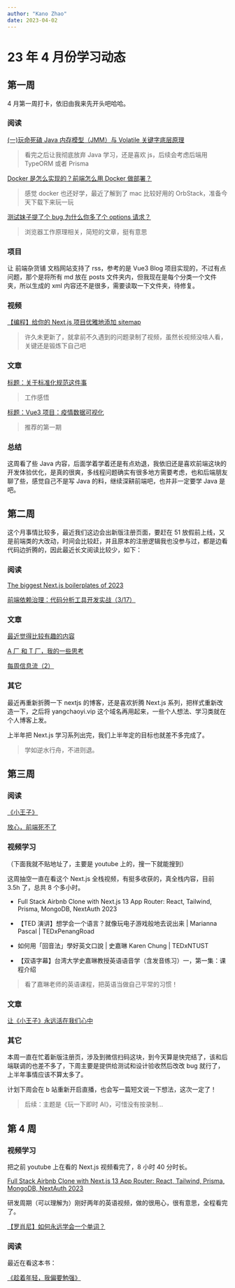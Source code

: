 ```yaml
---
author: "Kano Zhao"
date: 2023-04-02
---
```


# 23 年 4 月份学习动态

## 第一周

4 月第一周打卡，依旧由我来先开头吧哈哈。

### 阅读

[(一)玩命死磕 Java 内存模型（JMM）与 Volatile 关键字底层原理](https://juejin.cn/post/6977323236186914852)
> 看完之后让我彻底放弃 Java 学习，还是喜欢 js，后续会考虑后端用 TypeORM 或者 Prisma

[Docker 是怎么实现的？前端怎么用 Docker 做部署？](https://juejin.cn/post/7137621606469222414)
> 感觉 docker 也还好学，最近了解到了 mac 比较好用的 OrbStack，准备今天下载下来玩一玩

[测试妹子提了个 bug,为什么你多了个 options 请求？](https://juejin.cn/post/7206264862657445947)
> 浏览器工作原理相关，简短的文章，挺有意思

### 项目

让 <span class="color-#4a8dea fw600">前端杂货铺</span> 文档网站支持了 rss，参考的是 Vue3 Blog 项目实现的，不过有点问题，那个是将所有 md 放在 posts 文件夹内，但我现在是每个分类一个文件夹，所以生成的 xml 内容还不是很多，需要读取一下文件夹，待修复。

### 视频

[【编程】给你的 Next.js 项目优雅地添加 sitemap](https://www.bilibili.com/video/BV1JN411P7Dk/)
> 许久未更新了，就拿前不久遇到的问题录制了视频，虽然长视频没啥人看，关键还是锻炼下自己吧

### 文章

[标题：关于标准化规范这件事](https://t.zsxq.com/0ck6paA5E)
> 工作感悟

[标题：Vue3 项目：疫情数据可视化](https://t.zsxq.com/0cf6tPpVA)
> 推荐的第一期

### 总结

这周看了些 Java 内容，后面学着学着还是有点劝退，我依旧还是喜欢前端这块的开发体验优化，是真的很爽，多线程问题确实有很多地方需要考虑，也和后端朋友聊了些，感觉自己不是写 Java 的料，继续深耕前端吧，也并非一定要学 Java 是吧。

## 第二周

这个月事情比较多，最近我们这边会出新版注册页面，要赶在 51 放假前上线，又是前端类的大改动，时间会比较赶，并且原本的注册逻辑我也没参与过，都是边看代码边折腾的，因此最近长文阅读比较少，如下：

### 阅读

[The biggest Next.js boilerplates of 2023](https://theodorusclarence.com/blog/nextjs-boilerplate-2023)

[前端依赖治理：代码分析工具开发实战（3/17）](https://juejin.cn/book/7202598408815640631)

### 文章

[最近觉得比较有趣的内容](https://t.zsxq.com/0djKIsHmD)

[A 厂 和 T 厂，我的一些思考](https://t.zsxq.com/0ddTtsPLB)

[每周信息流（2）](https://t.zsxq.com/0dPDQPxaw)

### 其它

最近再重新折腾一下 nextjs 的博客，还是喜欢折腾 Next.js 系列，把样式重新改造一下，之后将 yangchaoyi.vip 这个域名再用起来，一些个人想法、学习类就在个人博客上发。

上半年把 Next.js 学习系列出完，我们上半年定的目标也就差不多完成了。

> 学如逆水行舟，不进则退。

## 第三周

### 阅读

[《小王子》](https://weread.qq.com/web/bookDetail/04e32e30534c9404e504598)

[放心，前端死不了](https://juejin.cn/post/7224325360598302781)

### 视频学习

（下面我就不贴地址了，主要是 youtube 上的，搜一下就能搜到）

这周抽空一直在看这个 Next.js 全栈视频，有挺多收获的，真全栈内容，目前 3.5h 了，总共 8 个多小时。

- Full Stack Airbnb Clone with Next.js 13 App Router: React, Tailwind, Prisma, MongoDB, NextAuth 2023

- 【TED 演讲】想学会一个语言？就像玩电子游戏般地去说出来 | Marianna Pascal | TEDxPenangRoad

- 如何用「回音法」學好英文口說 | 史嘉琳 Karen Chung | TEDxNTUST

- 【双语字幕】台湾大学史嘉琳教授英语语音学（含发音练习）一，第一集：课程介绍

> 看了嘉琳老师的英语课程，把英语当做自己平常的习惯！

### 文章

[让《小王子》永远活在我们心中](https://t.zsxq.com/0duW1ieLZ)

### 其它

本周一直在忙着新版注册页，涉及到微信扫码这块，到今天算是快完结了，该和后端联调的也差不多了，下周主要是提供给测试和设计验收然后改改 bug 就行了，上半年事情应该不算太多了。

计划下周会在 b 站重新开启直播，也会写一篇短文说一下想法，这次一定了！

> 后续：主题是《玩一下即时 AI》，可惜没有按录制...

## 第 4 周

### 视频学习

把之前 youtube 上在看的 Next.js 视频看完了，8 小时 40 分时长。

[Full Stack Airbnb Clone with Next.js 13 App Router: React, Tailwind, Prisma, MongoDB, NextAuth 2023](https://www.youtube.com/watch?v=c_-b_isI4vg)

研发周期（可以理解为）刚好两年的英语视频，做的很用心，很有意思，全程看完了。

[【罗肖尼】如何永远学会一个单词？](https://www.bilibili.com/video/BV1ns4y1A7fj/?vd_source=9b6c8716136aceeb3992f47f96111dd8)

### 阅读

最近在看这本书：

[《趁着年轻，我偏要勉强》](https://weread.qq.com/web/bookDetail/03632890729fc921036eaf1)

